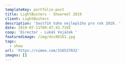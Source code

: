```yaml
---
templateKey: portfolio-post
title: LightBusters - Showreel 2019
client: LightBusters
description: 'Sestřih toho nejlepšího pro rok 2019. '
date: 2019-07-11T09:47:43.719Z
coop: 'Director - Lukáš Vojáček '
featuredimage: /img/dsc08161.jpg
tags:
  - show
url: 'https://vimeo.com/316537032'
images: []
---
```


